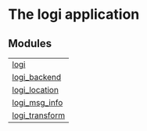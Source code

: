 

# The logi application #


## Modules ##


<table width="100%" border="0" summary="list of modules">
<tr><td><a href="logi.md" class="module">logi</a></td></tr>
<tr><td><a href="logi_backend.md" class="module">logi_backend</a></td></tr>
<tr><td><a href="logi_location.md" class="module">logi_location</a></td></tr>
<tr><td><a href="logi_msg_info.md" class="module">logi_msg_info</a></td></tr>
<tr><td><a href="logi_transform.md" class="module">logi_transform</a></td></tr></table>

